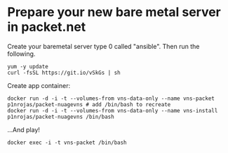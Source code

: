 # Prepare your new bare metal server in packet.net

Create your baremetal server type 0 called "ansible".
Then run the following.

```
yum -y update
curl -fsSL https://git.io/vSkGs | sh
```

Create app container:
```
docker run -d -i -t --volumes-from vns-data-only --name vns-packet p1nrojas/packet-nuagevns # add /bin/bash to recreate
docker run -d -i -t --volumes-from vns-data-only --name vns-install p1nrojas/packet-nuagevns /bin/bash
```
...And play!
```
docker exec -i -t vns-packet /bin/bash
```
